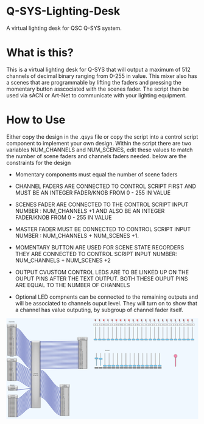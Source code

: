 # Q-SYS-Lighting-Desk
A virtual lighting desk for QSC Q-SYS system.
# What is this?
This is a virtual lighting desk for Q-SYS that will output a maximum of 512 channels of decimal binary ranging from 0-255 in value. This mixer also has a scenes that are programmable by lifting the faders and pressing the momentary button asscociated with the scenes fader. The script then be used via sACN or Art-Net to communicate with your lighting equipment.

# How to Use
Either copy the design in the .qsys file or copy the script into a control script component to implement your own design.
Within the script there are two variables NUM_CHANNELS and NUM_SCENES, edit these values to match the number of scene faders and channels faders needed. below are the constraints for the design

* Momentary components must equal the number of scene faders

* CHANNEL FADERS ARE CONNECTED TO CONTROL SCRIPT FIRST AND MUST BE AN INTEGER FADER/KNOB FROM 0 - 255 IN VALUE

* SCENES FADER ARE CONNECTED TO THE CONTROL SCRIPT INPUT NUMBER : NUM_CHANNELS +1 AND ALSO BE AN INTEGER FADER/KNOB FROM 0 - 255 IN VALUE
* MASTER FADER MUST BE CONNECTED TO CONTROL SCRIPT INPUT NUMBER : NUM_CHANNELS + NUM_SCENES +1. 

* MOMENTARY BUTTON ARE USED FOR SCENE STATE RECORDERS THEY ARE CONNECTED TO CONTROL SCRIPT INPUT NUMBER: NUM_CHANNELS + NUM_SCENES +2 

* OUTPUT CVUSTOM CONTROL LEDS ARE TO BE LINKED UP ON THE OUPUT PINS AFTER THE TEXT OUTPUT. BOTH THESE OUPUT PINS ARE EQUAL TO THE NUMBER OF CHANNELS

* Optional LED compnents can be connected to the remaining outputs and will be associated to channels ouput level. They will turn on to show that a channel has value outputing, by subgroup of channel fader itself.

![Image of ExamnpleDesign](https://github.com/adamrcarter/Q-SYS-Lighting-Desk/blob/master/ExampleDesign.png)
